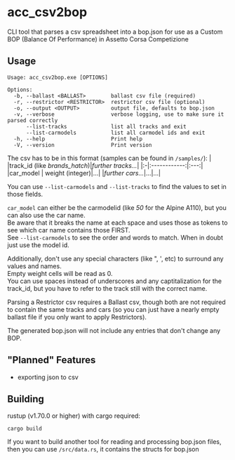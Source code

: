 # acc_csv2bop
CLI tool that parses a csv spreadsheet into a bop.json for use as a Custom BOP (Balance Of Performance) in Assetto Corsa Competizione

## Usage
```
Usage: acc_csv2bop.exe [OPTIONS]

Options:
  -b, --ballast <BALLAST>        ballast csv file (required)
  -r, --restrictor <RESTRICTOR>  restrictor csv file (optional)
  -o, --output <OUTPUT>          output file, defaults to bop.json
  -v, --verbose                  verbose logging, use to make sure it parsed correctly
      --list-tracks              list all tracks and exit
      --list-carmodels           list all carmodel ids and exit
  -h, --help                     Print help
  -V, --version                  Print version
```

The csv has to be in this format (samples can be found in ``/samples/``):
| |track_id (like *brands_hatch*)|*further tracks...*|
|:-|:------------:|:---:|
|car_model | weight (integer)|...|
|*further cars...*|...|...|
  
You can use ``--list-carmodels`` and ``--list-tracks`` to find the values to set in those fields.  
  
``car_model`` can either be the carmodelid (like *50* for the Alpine A110), but you can also use the car name.  
Be aware that it breaks the name at each space and uses those as tokens to see which car name contains those FIRST.  
See ``--list-carmodels`` to see the order and words to match. When in doubt just use the model id.  
  
Additionally, don't use any special characters (like ", ', etc) to surround any values and names.  
Empty weight cells will be read as 0.  
You can use spaces instead of underscores and any captitalization for the track_id, but you have to refer to the track still with the correct name.  
  
Parsing a Restrictor csv requires a Ballast csv, though both are not required to contain the same tracks and cars (so you can just have a nearly empty ballast file if you only want to apply Restrictors).  
  
The generated bop.json will not include any entries that don't change any BOP.  

## "Planned" Features
- exporting json to csv

## Building
rustup (v1.70.0 or higher) with cargo required:
```
cargo build
```

If you want to build another tool for reading and processing bop.json files, then you can use ``/src/data.rs``, it contains the structs for bop.json  